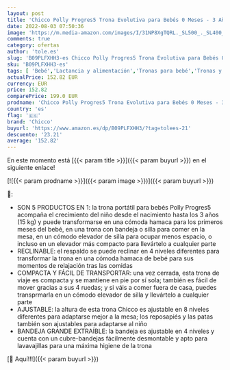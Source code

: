 ```yaml
---
layout: post
title: 'Chicco Polly Progres5 Trona Evolutiva para Bebés 0 Meses - 3 Años  15 kg   Convertible y Compacta con 4 Ruedas  Ajustable y Transformable en Hamaca y Elevador de Silla  Color Beige  Clouds '
date: 2022-08-03 07:50:36
image: 'https://m.media-amazon.com/images/I/31NP8XgTQRL._SL500_._SL400_.jpg'
comments: true
category: ofertas
author: 'tole.es'
slug: 'B09PLFXHH3-es Chicco Polly Progres5 Trona Evolutiva para Bebés 0 Meses -...'
sku: 'B09PLFXHH3-es'
tags: [ 'Bebé','Lactancia y alimentación','Tronas para bebé','Tronas y asientos','bebés','chicco','trona','🇪🇸', ]
actualPrice: 152.82 EUR
currency: EUR
price: 152.82
comparePrice: 199.0 EUR
prodname: 'Chicco Polly Progres5 Trona Evolutiva para Bebés 0 Meses - 3 Años  15 kg   Convertible y Compacta con 4 Ruedas  Ajustable y Transformable en Hamaca y Elevador de Silla  Color Beige  Clouds '
country: 'es'
flag: '🇪🇸'
brand: 'Chicco'
buyurl: 'https://www.amazon.es/dp/B09PLFXHH3/?tag=tolees-21'
descuento: '23.21'
average: '152.82'
---
```


En este momento está [{{< param title >}}]({{< param buyurl >}}) en el siguiente enlace!

[![{{< param prodname >}}]({{< param image >}})]({{< param buyurl >}})

🔎:

- SON 5 PRODUCTOS EN 1: la trona portátil para bebés Polly Progres5 acompaña el crecimiento del niño desde el nacimiento hasta los 3 años (15 kg) y puede transformarse en una cómoda hamaca para los primeros meses del bebé, en una trona con bandeja o silla para comer en la mesa, en un cómodo elevador de silla para ocupar menos espacio, o incluso en un elevador más compacto para llevártelo a cualquier parte
- RECLINABLE: el respaldo se puede reclinar en 4 niveles diferentes para transformar la trona en una cómoda hamaca de bebé para sus momentos de relajación tras las comidas
- COMPACTA Y FÁCIL DE TRANSPORTAR: una vez cerrada, esta trona de viaje es compacta y se mantiene en pie por sí sola; también es fácil de mover gracias a sus 4 ruedas; y si váis a comer fuera de casa, puedes transprmarla en un cómodo elevador de silla y llevártelo a cualquier parte
- AJUSTABLE: la altura de esta trona Chicco es ajustable en 8 niveles diferentes para adaptarse mejor a la mesa; los reposapiés y las patas también son ajustables para adaptarse al niño
- BANDEJA GRANDE EXTRAÍBLE: la bandeja es ajustable en 4 niveles y cuenta con un cubre-bandejas fácilmente desmontable y apto para lavavajillas para una máxima higiene de la trona

[🛒 Aquí!!!]({{< param buyurl >}})
